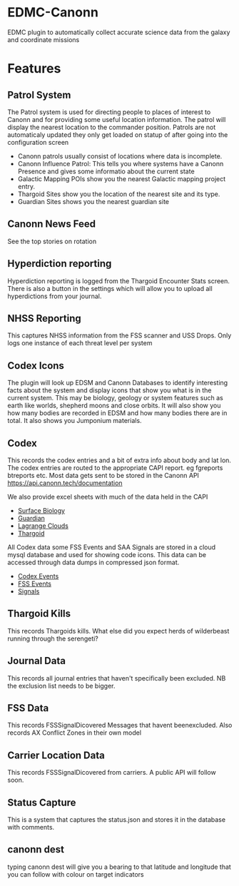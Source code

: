 # EDMC-Canonn
EDMC plugin to automatically collect accurate science data from the galaxy and coordinate missions

# Features

## Patrol System
The Patrol system is used for directing people to places of interest to Canonn and for providing some useful location information. The patrol will display the nearest location to the commander position. Patrols are not automaticaly updated they only get loaded on statup of after going into the configuration screen
 
 * Canonn patrols usually consist of locations where data is incomplete. 
 * Canonn Influence Patrol: This tells you where systems have a Canonn Presence and gives some informatio about the current state
 * Galactic Mapping POIs show you the nearest Galactic mapping project entry.
 * Thargoid Sites show you the location of the nearest site and its type. 
 * Guardian Sites shows you the nearest guardian site 
 
## Canonn News Feed
See the top stories on rotation

## Hyperdiction reporting 
Hyperdiction reporting is logged from the Thargoid Encounter Stats screen. There is also a button in the settings which will allow you to upload all hyperdictions from your journal. 

## NHSS Reporting
This captures NHSS information from the FSS scanner and USS Drops. Only logs one instance of each threat level per system

## Codex Icons
The plugin will look up EDSM and Canonn Databases to identify interesting facts about the system and display icons that show you what is in the current system.  This may be biology, geology or system features such as earth like worlds, shepherd moons and close orbits. It will also show you how many bodies are recorded in EDSM and how many bodies there are in total. It also shows you Jumponium materials.

## Codex

This records the codex entries and a bit of extra info about body and lat lon. The codex entries are routed to the appropriate CAPI report. eg fgreports btreports etc. Most data gets sent to be stored in the Canonn API https://api.canonn.tech/documentation

We also provide excel sheets with much of the data held in the CAPI

* [Surface Biology](https://canonn.fyi/biosheet)
* [Guardian](https://canonn.fyi/guardiansheet)
* [Lagrange Clouds](https://docs.google.com/spreadsheets/d/11BCZRci0YlgW0sFdxvB_srq7ssxHzstMAiewhSGHE94)
* [Thargoid](https://canonn.fyi/thargoidsheet)

All Codex data some FSS Events and SAA Signals are stored in a cloud mysql database and used for showing code icons. This data can be accessed through data dumps in compressed json format.

* [Codex Events](https://drive.google.com/file/d/138PgJgUCv1Y10LRDsj3eUnOZh3cf_1v4/view?usp=sharing)
* [FSS Events](https://drive.google.com/file/d/167wFlOrklf5tT2C1LtYGi8Ryjg-HpFXB/view?usp=sharing)
* [Signals](https://drive.google.com/file/d/1VyxpC3xux7A9oKYZ9xEApVND-CFeF_Lf/view?usp=sharing)

## Thargoid Kills 
This records Thargoids kills. What else did you expect herds of wilderbeast running through the serengeti?

## Journal Data
This records all journal entries that haven't specifically been excluded. NB the exclusion list needs to be bigger.

## FSS Data
This records FSSSignalDicovered Messages that havent beenexcluded. Also records AX Conflict Zones in their own model

## Carrier Location Data
This records FSSSignalDicovered from carriers. A public API will follow soon.

## Status Capture
This is a system that captures the status.json and stores it in the database with comments. 

## canonn dest
typing canonn dest <lat> <lon> will give you a bearing to that latitude and longitude that you can follow with colour on target indicators
